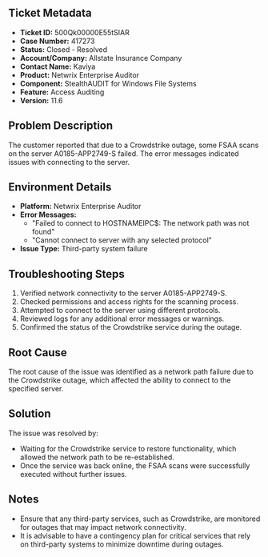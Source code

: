 ## Ticket Metadata
- **Ticket ID:** 500Qk00000E55tSIAR
- **Case Number:** 417273
- **Status:** Closed - Resolved
- **Account/Company:** Allstate Insurance Company
- **Contact Name:** Kaviya
- **Product:** Netwrix Enterprise Auditor
- **Component:** StealthAUDIT for Windows File Systems
- **Feature:** Access Auditing
- **Version:** 11.6

## Problem Description
The customer reported that due to a Crowdstrike outage, some FSAA scans on the server A0185-APP2749-S failed. The error messages indicated issues with connecting to the server.

## Environment Details
- **Platform:** Netwrix Enterprise Auditor
- **Error Messages:**
  - "Failed to connect to HOSTNAMEIPC$: The network path was not found"
  - "Cannot connect to server with any selected protocol"
- **Issue Type:** Third-party system failure

## Troubleshooting Steps
1. Verified network connectivity to the server A0185-APP2749-S.
2. Checked permissions and access rights for the scanning process.
3. Attempted to connect to the server using different protocols.
4. Reviewed logs for any additional error messages or warnings.
5. Confirmed the status of the Crowdstrike service during the outage.

## Root Cause
The root cause of the issue was identified as a network path failure due to the Crowdstrike outage, which affected the ability to connect to the specified server.

## Solution
The issue was resolved by:
- Waiting for the Crowdstrike service to restore functionality, which allowed the network path to be re-established.
- Once the service was back online, the FSAA scans were successfully executed without further issues.

## Notes
- Ensure that any third-party services, such as Crowdstrike, are monitored for outages that may impact network connectivity.
- It is advisable to have a contingency plan for critical services that rely on third-party systems to minimize downtime during outages.